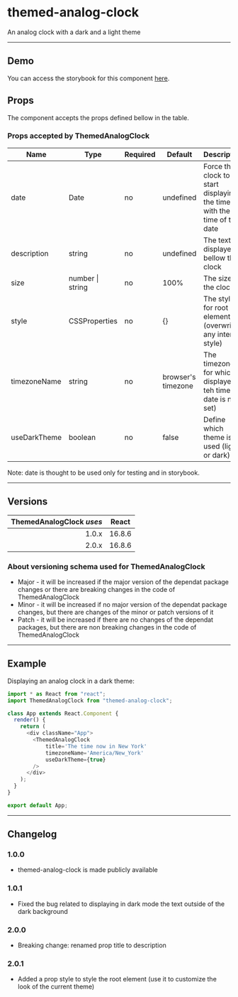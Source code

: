 # themed-analog-clock

An analog clock with a dark and a light theme

---

## Demo

You can access the storybook for this component [here](https://iulian-radu-at.github.io/themed-analog-clock/).

## Props

The component accepts the props defined bellow in the table.

### Props accepted by ThemedAnalogClock

| Name         | Type          | Required | Default            | Description                                                             |
|--------------|---------------|----------|--------------------|-------------------------------------------------------------------------|
| date         | Date          | no       | undefined          | Force the clock to start displaying the time with the time of this date |
| description  | string        | no       | undefined          | The text displayed bellow the clock                                     |
| size         | number \| string   | no                 | 100%|The size of the clock                                              |
| style        | CSSProperties | no       | {}                 | The style for root element (overwrite any internal style)               |
| timezoneName | string        | no       | browser's timezone | The timezone for which is displayed teh time (if date is not set)       |
| useDarkTheme | boolean       | no       | false              | Define which theme is used (light or dark)                              |

Note: date is thought to be used only for testing and in storybook.

---

## Versions

| ThemedAnalogClock _uses_ | React  |
|-------------------------:|:------:|
|                    1.0.x | 16.8.6 |
|                    2.0.x | 16.8.6 |

### About versioning schema used for ThemedAnalogClock

- Major - it will be increased if the major version of the dependat package changes or there are breaking changes in the code of ThemedAnalogClock
- Minor - it will be increased if no major version of the dependat package changes, but there are changes of the minor or patch versions of it
- Patch - it will be increased if there are no changes of the dependat packages, but there are non breaking changes in the code of ThemedAnalogClock

---

## Example

Displaying an analog clock in a dark theme:

```js
import * as React from "react";
import ThemedAnalogClock from "themed-analog-clock";

class App extends React.Component {
  render() {
    return (
      <div className="App">
        <ThemedAnalogClock
            title='The time now in New York'
            timezoneName='America/New_York'
            useDarkTheme={true}
        />
      </div>
    );
  }
}

export default App;
```

---

## Changelog

### 1.0.0

- themed-analog-clock is made publicly available

### 1.0.1

- Fixed the bug related to displaying in dark mode the text outside of the dark background

### 2.0.0

- Breaking change: renamed prop title to description

### 2.0.1

- Added a prop style to style the root element (use it to customize the look of the current theme)
